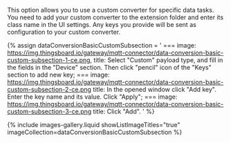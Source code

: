 This option allows you to use a custom converter for specific data tasks. 
You need to add your custom converter to the extension folder and enter its class name in the UI settings. 
Any keys you provide will be sent as configuration to your custom converter.

{% assign dataConversionBasicCustomSubsection = '
    ===
        image: https://img.thingsboard.io/gateway/mqtt-connector/data-conversion-basic-custom-subsection-1-ce.png,
        title: Select "Custom" payload type, and fill in the fields in the "Device" section. Then click "pencil" icon of the "Keys" section to add new key;
    ===
        image: https://img.thingsboard.io/gateway/mqtt-connector/data-conversion-basic-custom-subsection-2-ce.png
        title: In the opened window click "Add key". Enter the key name and its value. Click "Apply";
    ===
        image: https://img.thingsboard.io/gateway/mqtt-connector/data-conversion-basic-custom-subsection-3-ce.png
        title: Click "Add".
'
%}

{% include images-gallery.liquid showListImageTitles="true" imageCollection=dataConversionBasicCustomSubsection %}